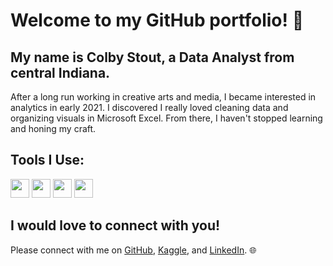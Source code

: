 # Welcome to my GitHub portfolio! :wave:

## My name is Colby Stout, a Data Analyst from central Indiana.

After a long run working in creative arts and media, I became interested in analytics in early 2021. I discovered I really loved cleaning data and organizing visuals in Microsoft Excel. From there, I haven't stopped learning and honing my craft.

## Tools I Use:

<img src="https://user-images.githubusercontent.com/103079066/191541985-8430401f-14f2-4c0f-a3cd-5646e47e5bcd.png" width="30" height="30">   <img src="https://user-images.githubusercontent.com/103079066/191542984-8d1a05b9-eec5-4d07-95cd-0023b531c3a0.png" width="30" height="30">   <img src="https://user-images.githubusercontent.com/103079066/191542352-2df6648b-a12c-4069-8084-863ca4c50c2c.png" width="30" height="30">   <img src="https://user-images.githubusercontent.com/103079066/191543233-2cb47971-1feb-4922-8e0b-ec70d5b43221.png" width="30" height="30">

## I would love to connect with you!

Please connect with me on [GitHub](https://github.com/colbystout), [Kaggle](https://www.kaggle.com/colbystout), and [LinkedIn](https://www.linkedin.com/in/colby-stout/). :globe_with_meridians:
